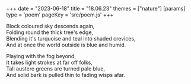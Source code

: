 +++
date = "2023-06-18"
title = "18.06.23"
themes = ["nature"]
[params]
  type = 'poem'
  pageKey = 'src/poem.js'
+++

Block coloured sky descends again,  
Folding round the thick tree's edge,  
Blending it's turquoise and teal into shaded crevices,  
And at once the world outside is blue and humid.  
  
Playing with the fog beyond,  
It takes light strokes at far off folks,  
Tall austere greens are turned pale blue,  
And solid bark is pulled thin to fading wisps afar.
